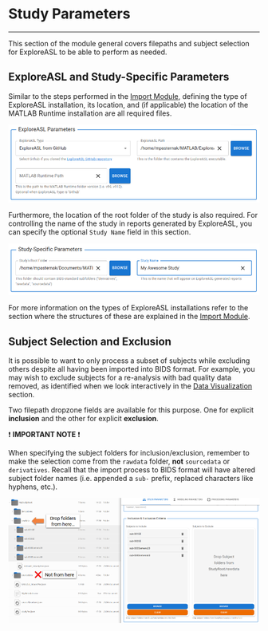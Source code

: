 # Study Parameters

---

This section of the module general covers filepaths and subject selection for ExploreASL to be able to perform as needed.

## ExploreASL and Study-Specific Parameters

Similar to the steps performed in the [Import Module](../1_Import/1_Defining_Folder_Structure.md), defining the type of ExploreASL installation, its location, and (if applicable) the location of the MATLAB Runtime installation are all required files.

![DataPar_StudyPars_EASLPars](../../assets/img/Tutorial/DataPar/1_StudyPars/DataPar_StudyPars_EASLPars.png)

Furthermore, the location of the root folder of the study is also required. For controlling the name of the study in reports generated by ExploreASL, you can specify the optional `Study Name` field in this section.

![DataPar_StudyPars_StudySpecificPars](../../assets/img/Tutorial/DataPar/1_StudyPars/DataPar_StudyPars_StudySpecificPars.png)

For more information on the types of ExploreASL installations refer to the section where the structures of these are explained in the [Import Module](../1_Import/1_Defining_Folder_Structure.md#exploreasl-and-matlab-paths).

## Subject Selection and Exclusion

It is possible to want to only process a subset of subjects while excluding others despite all having been imported into BIDS format. For example, you may wish to exclude subjects for a re-analysis with bad quality data removed, as identified when we look interactively in the [Data Visualization](../5_DataViz/3_Plot_Overview.md) section.

Two filepath dropzone fields are available for this purpose. One for explicit **inclusion** and the other for explicit **exclusion**.

:exclamation: **IMPORTANT NOTE** :exclamation: 

When specifying the subject folders for inclusion/exclusion, remember to make the selection come from the `rawdata` folder, **not** `sourcedata` or `derivatives`. Recall that the import process to BIDS format will have altered subject folder names (i.e. appended a `sub-` prefix, replaced characters like hyphens, etc.). 

![DataPar_StudyPars_InclusionandExclusion](../../assets/img/Tutorial/DataPar/1_StudyPars/DataPar_StudyPars_InclusionandExclusion.png)
